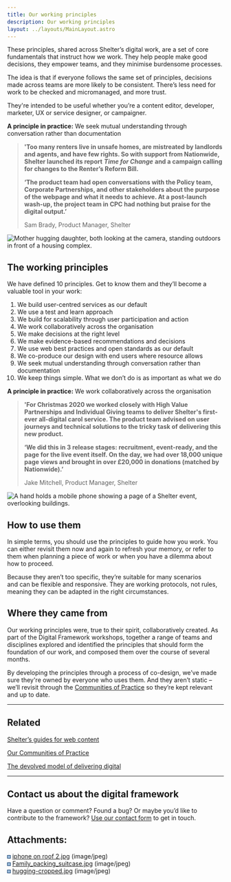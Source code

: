 ```yaml
---
title: Our working principles
description: Our working principles
layout: ../layouts/MainLayout.astro
---
```


These principles, shared across Shelter’s digital work, are a set of core fundamentals that instruct how we work. They help people make good decisions, they empower teams, and they minimise burdensome processes.

The idea is that if everyone follows the same set of principles, decisions made across teams are more likely to be consistent. There’s less need for work to be checked and micromanaged, and more trust.

They're intended to be useful whether you’re a content editor, developer, marketer, UX or service designer, or campaigner.

**A principle in practice:** We seek mutual understanding through conversation rather than documentation

> **'Too many renters live in unsafe homes, are mistreated by landlords and agents, and have few rights. So with support from Nationwide, Shelter launched its report** _**Time for Change**_ **and a campaign calling for changes to the Renter’s Reform Bill.**
>
> **‘The product team had open conversations with the Policy team, Corporate Partnerships, and other stakeholders about the purpose of the webpage and what it needs to achieve. At a post-launch wash-up, the project team in CPC had nothing but praise for the digital output.’**
>
> Sam Brady, Product Manager, Shelter

![Mother hugging daughter, both looking at the camera, standing outdoors in front of a housing complex.](attachments/404389919/878936094.jpg?width=680)

## The working principles 

We have defined 10 principles. Get to know them and they’ll become a valuable tool in your work:

1.  We build user-centred services as our default
2.  We use a test and learn approach
3.  We build for scalability through user participation and action
4.  We work collaboratively across the organisation
5.  We make decisions at the right level
6.  We make evidence-based recommendations and decisions
7.  We use web best practices and open standards as our default
8.  We co-produce our design with end users where resource allows
9.  We seek mutual understanding through conversation rather than documentation
10. We keep things simple. What we don’t do is as important as what we do

**A principle in practice:** We work collaboratively across the organisation

> **'For Christmas 2020 we worked closely with High Value Partnerships and Individual Giving teams to deliver Shelter's first-ever all-digital carol service. The product team advised on user journeys and technical solutions to the tricky task of delivering this new product.**
>
> **‘We did this in 3 release stages: recruitment, event-ready, and the page for the live event itself. On the day, we had over 18,000 unique page views and brought in over £20,000 in donations (matched by Nationwide).’**
>
> Jake Mitchell, Product Manager, Shelter

![A hand holds a mobile phone showing a page of a Shelter event, overlooking buildings.](attachments/404389919/471597065.jpg)

## How to use them 

In simple terms, you should use the principles to guide how you work. You can either revisit them now and again to refresh your memory, or refer to them when planning a piece of work or when you have a dilemma about how to proceed.

Because they aren’t too specific, they’re suitable for many scenarios and can be flexible and responsive. They are working protocols, not rules, meaning they can be adapted in the right circumstances.

## Where they came from 

Our working principles were, true to their spirit, collaboratively created. As part of the Digital Framework workshops, together a range of teams and disciplines explored and identified the principles that should form the foundation of our work, and composed them over the course of several months.

By developing the principles through a process of co-design, we’ve made sure they're owned by everyone who uses them. And they aren’t static – we’ll revisit through the [Communities of Practice](Communities-of-Practice_404979738.html) so they’re kept relevant and up to date.

---

## Related

[Shelter’s guides for web content](https://shelteruk.atlassian.net/wiki/spaces/GTS/pages/442138636/Best+practice+for+web+content)

[Our Communities of Practice](Communities-of-Practice_404979738.html)

[The devolved model of delivering digital](The-devolved-model-of-delivering-digital_416317505.html)

---

## Contact us about the digital framework

Have a question or comment? Found a bug? Or maybe you’d like to contribute to the framework? [Use our contact form](https://england.shelter.org.uk/contact_us_about_the_digital_framework) to get in touch.

## Attachments:

![](images/icons/bullet_blue.gif) [iphone on roof 2.jpg](attachments/404389919/471597065.jpg) (image/jpeg)  
![](images/icons/bullet_blue.gif) [Family_packing_suitcase.jpg](attachments/404389919/471531525.jpg) (image/jpeg)  
![](images/icons/bullet_blue.gif) [hugging-cropped.jpg](attachments/404389919/878936094.jpg) (image/jpeg)
